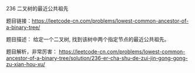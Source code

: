 236 二叉树的最近公共祖先

题目链接：https://leetcode-cn.com/problems/lowest-common-ancestor-of-a-binary-tree/

题目描述：
给定一个二叉树, 找到该树中两个指定节点的最近公共祖先。

题目解析，非常厉害：
https://leetcode-cn.com/problems/lowest-common-ancestor-of-a-binary-tree/solution/236-er-cha-shu-de-zui-jin-gong-gong-zu-xian-hou-xu/


